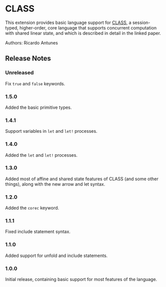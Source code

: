 # CLASS

This extension provides basic language support for [CLASS](http://ctp.di.fct.unl.pt/CLASS/CLASS-thesisPedroRocha.pdf), a session-typed, higher-order, core language that supports concurrent computation with shared linear state, and which is described in detail in the linked paper.

Authors: Ricardo Antunes

## Release Notes

### Unreleased

Fix `true` and `false` keywords.

### 1.5.0

Added the basic primitive types.

### 1.4.1

Support variables in `let` and `let!` processes.

### 1.4.0

Added the `let` and `let!` processes.

### 1.3.0

Added most of affine and shared state features of CLASS (and some other things), along with the new arrow and let syntax.

### 1.2.0

Added the `corec` keyword.

### 1.1.1

Fixed include statement syntax.

### 1.1.0

Added support for unfold and include statements. 

### 1.0.0

Initial release, containing basic support for most features of the language.
